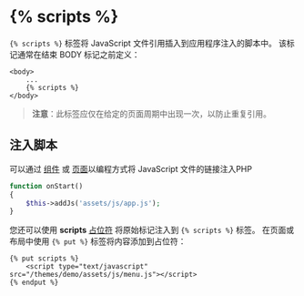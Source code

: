 # {% scripts %}

`{% scripts %}` 标签将 JavaScript 文件引用插入到应用程序注入的脚本中。 该标记通常在结束 BODY 标记之前定义：

```twig
<body>
    ...
    {% scripts %}
</body>
```

>  **注意**：此标签应仅在给定的页面周期中出现一次，以防止重复引用。

## 注入脚本

可以通过 [组件](../plugin/components.md#injecting-page-assets-with-components) 或 [页面](../cms/pages.md#injecting-page-assets-programmatically)以编程方式将 JavaScript 文件的链接注入PHP

```php
function onStart()
{
    $this->addJs('assets/js/app.js');
}
```

您还可以使用 **scripts** [占位符](../cms/layouts.md#placeholders) 将原始标记注入到 `{% scripts %}` 标签。 在页面或布局中使用 `{% put %}` 标签将内容添加到占位符：

```twig
{% put scripts %}
    <script type="text/javascript" src="/themes/demo/assets/js/menu.js"></script>
{% endput %}
```
